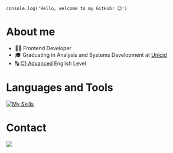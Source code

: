 `console.log('Hello, welcome to my GitHub! 😉')`

# About me
- 👨‍💻 Frontend Developer
- 🎓 Graduating in Analysis and Systems Development at [Unicid](https://www.unicid.edu.br/)
- 🔠 [C1 Advanced](https://cert.efset.org/jd3519) English Level

# Languages and Tools
[![My Skills](https://skillicons.dev/icons?i=js,html,css,mysql,git)](https://skillicons.dev)

# Contact
<a href="https://www.linkedin.com/in/thomas-moisesf/" target="_blank"><img src="https://img.shields.io/badge/LinkedIn-0077B5?style=for-the-badge&logo=linkedin&logoColor=white"></a>
<!-- <a href="mailto:thomasmoisesf@gmail.com" target="_blank"><img src="https://img.shields.io/badge/gmail-%23DD0031.svg?&style=for-the-badge&logo=gmail&logoColor=white"></a> -->
